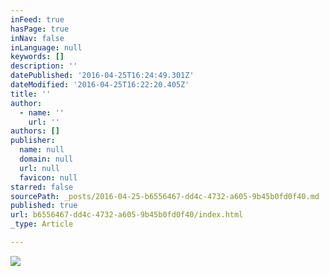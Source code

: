 ```yaml
---
inFeed: true
hasPage: true
inNav: false
inLanguage: null
keywords: []
description: ''
datePublished: '2016-04-25T16:24:49.301Z'
dateModified: '2016-04-25T16:22:20.405Z'
title: ''
author:
  - name: ''
    url: ''
authors: []
publisher:
  name: null
  domain: null
  url: null
  favicon: null
starred: false
sourcePath: _posts/2016-04-25-b6556467-dd4c-4732-a605-9b45b0fd0f40.md
published: true
url: b6556467-dd4c-4732-a605-9b45b0fd0f40/index.html
_type: Article

---
```

![](https://the-grid-user-content.s3-us-west-2.amazonaws.com/c4b5312f-d77b-4937-9875-ff2b68abd862.jpg)